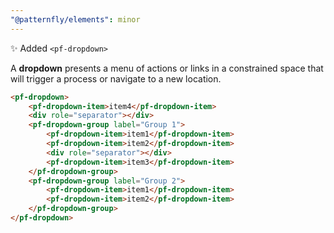 ```yaml
---
"@patternfly/elements": minor
---
```


✨ Added `<pf-dropdown>`

A **dropdown** presents a menu of actions or links in a constrained space that will trigger a process or navigate to a new location.

```html
<pf-dropdown>
    <pf-dropdown-item>item4</pf-dropdown-item>
    <div role="separator"></div>
    <pf-dropdown-group label="Group 1">
        <pf-dropdown-item>item1</pf-dropdown-item>
        <pf-dropdown-item>item2</pf-dropdown-item>
        <div role="separator"></div>
        <pf-dropdown-item>item3</pf-dropdown-item>
    </pf-dropdown-group>
    <pf-dropdown-group label="Group 2">
        <pf-dropdown-item>item1</pf-dropdown-item>
        <pf-dropdown-item>item2</pf-dropdown-item>
    </pf-dropdown-group>
</pf-dropdown>
```
